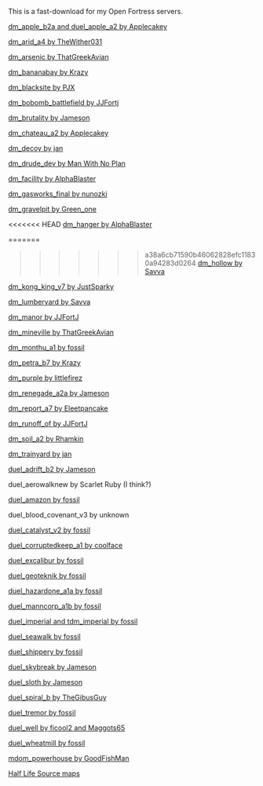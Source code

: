This is a fast-download for my Open Fortress servers.


[dm_apple_b2a and duel_apple_a2 by Applecakey](https://tf2maps.net/downloads/apple.11921/)

[dm_arid_a4 by TheWither031](https://tf2maps.net/downloads/arid.14373/)

[dm_arsenic by ThatGreekAvian](https://gamebanana.com/mods/151060)

[dm_bananabay by Krazy](https://gamebanana.com/mods/308878)

[dm_blacksite by PJX](https://tf2maps.net/downloads/blacksite-deathmatch.13064/)

[dm_bobomb_battlefield by JJFortj](https://gamebanana.com/mods/391065)

[dm_brutality by Jameson](https://tf2maps.net/downloads/brutality-72h.14314/)

[dm_chateau_a2 by Applecakey](https://tf2maps.net/downloads/chateau.12715/)

[dm_decoy by jan](https://gamebanana.com/mods/308687)

[dm_drude_dev by Man With No Plan](https://gamebanana.com/mods/151067)

[dm_facility by AlphaBlaster](https://tf2maps.net/downloads/chemical-warfare-facility-goldeneye-007.14468/)

[dm_gasworks_final by nunozki](https://gamebanana.com/mods/151097)

[dm_gravelpit by Green_one](https://gamebanana.com/mods/396140)

<<<<<<< HEAD
[dm_hanger by AlphaBlaster](https://tf2maps.net/downloads/e1m1-hangar.14467/)

=======
>>>>>>> a38a6cb71590b46062828efc11830a94283d0264
[dm_hollow by Savva](https://gamebanana.com/mods/151101)

[dm_kong_king_v7 by JustSparky](https://gamebanana.com/mods/151104)

[dm_lumberyard by Savva](https://gamebanana.com/mods/151107)

[dm_manor by JJFortJ](https://gamebanana.com/mods/387784)

[dm_mineville by ThatGreekAvian](https://gamebanana.com/mods/151074)

[dm_monthu_a1 by fossil](https://tf2maps.net/downloads/monthu.12586/)

[dm_petra_b7 by Krazy](https://gamebanana.com/mods/151077)

[dm_purple by littlefirez](https://gamebanana.com/mods/385024)

[dm_renegade_a2a by Jameson](https://gamebanana.com/mods/298546)

[dm_report_a7 by Eleetpancake](https://gamebanana.com/mods/151080)

[dm_runoff_of by JJFortJ](https://gamebanana.com/mods/386727)

[dm_soil_a2 by Rhamkin](https://tf2maps.net/downloads/dm_soil.13093/)

[dm_trainyard by jan](https://gamebanana.com/mods/313810)

[duel_adrift_b2 by Jameson](https://tf2maps.net/downloads/adrift.13046/)

duel_aerowalknew by Scarlet Ruby (I think?)

[duel_amazon by fossil](https://tf2maps.net/downloads/amazon.12811/)

duel_blood_covenant_v3 by unknown

[duel_catalyst_v2 by fossil](https://tf2maps.net/downloads/the-catalyst.12074/)

[duel_corruptedkeep_a1 by coolface](https://tf2maps.net/downloads/corrupted-keep.12607/)

[duel_excalibur by fossil](https://tf2maps.net/threads/excalibur.45924/)

[duel_geoteknik by fossil](https://tf2maps.net/downloads/geoteknik.12689/)

[duel_hazardone_a1a by fossil](https://tf2maps.net/downloads/hazardzone.13073/)

[duel_manncorp_a1b by fossil](https://tf2maps.net/downloads/mann-corp.13272/)

[duel_imperial and tdm_imperial by fossil](https://tf2maps.net/downloads/imperial.11859/)

[duel_seawalk by fossil](https://tf2maps.net/downloads/seawalk.11966/)

[duel_shippery by fossil](https://tf2maps.net/downloads/shippery.12668/)

[duel_skybreak by Jameson](https://tf2maps.net/downloads/skybreak.12766/)

[duel_sloth by Jameson](https://tf2maps.net/downloads/sloth.12710/)

[duel_spiral_b by TheGibusGuy](https://tf2maps.net/downloads/spiral.12724/)

[duel_tremor by fossil](https://tf2maps.net/downloads/tremor.11906/)

[duel_well by ficool2 and Maggots65](https://gamebanana.com/mods/151048)

[duel_wheatmill by fossil](https://tf2maps.net/downloads/wheatmill.12878/)

[mdom_powerhouse by GoodFishMan](https://gamebanana.com/mods/313512)


[Half Life Source maps](https://www.moddb.com/games/half-life-source/addons/half-life-resized-maps)